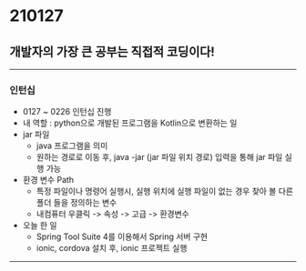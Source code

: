 # 210127
## 개발자의 가장 큰 공부는 직접적 코딩이다!
--------------------
### 인턴십
  * 0127 ~ 0226 인턴십 진행
  * 내 역할 : python으로 개발된 프로그램을 Kotlin으로 변환하는 일
  * jar 파일
    * java 프로그램을 의미
    * 원하는 경로로 이동 후, java -jar (jar 파일 위치 경로) 입력을 통해 jar 파일 실행 가능
  * 환경 변수 Path
    * 특정 파일이나 명령어 실행시, 실행 위치에 실행 파일이 없는 경우 찾아 볼 다른 폴더 들을 정의하는 변수
    * 내컴퓨터 우클릭 -> 속성 -> 고급 -> 환경변수
  * 오늘 한 일
    * Spring Tool Suite 4를 이용해서 Spring 서버 구현
    * ionic, cordova 설치 후, ionic 프로젝트 실행
-------------------------
